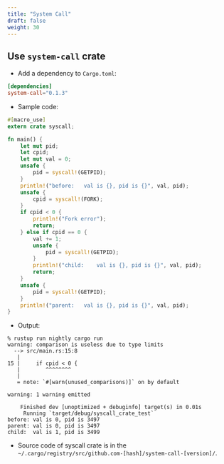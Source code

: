 ```yaml
---
title: "System Call"
draft: false
weight: 30
---
```

## Use `system-call` crate

- Add a dependency to `Cargo.toml`:

```toml
[dependencies]
system-call="0.1.3"
```

- Sample code:

```rust
#[macro_use]
extern crate syscall;

fn main() {
    let mut pid;
    let cpid;
    let mut val = 0;
    unsafe {
        pid = syscall!(GETPID);
    }
    println!("before:	val is {}, pid is {}", val, pid);
    unsafe {
        cpid = syscall!(FORK);
    }
    if cpid < 0 {
        println!("Fork error");
        return;
    } else if cpid == 0 {
        val += 1;
        unsafe {
            pid = syscall!(GETPID);
        }
        println!("child:	val is {}, pid is {}", val, pid);
        return;
    }
    unsafe {
        pid = syscall!(GETPID);
    }
    println!("parent:	val is {}, pid is {}", val, pid);
}
```

- Output:

```text
% rustup run nightly cargo run
warning: comparison is useless due to type limits
  --> src/main.rs:15:8
   |
15 |     if cpid < 0 {
   |        ^^^^^^^^
   |
   = note: `#[warn(unused_comparisons)]` on by default

warning: 1 warning emitted

    Finished dev [unoptimized + debuginfo] target(s) in 0.01s
     Running `target/debug/syscall_crate_test`
before: val is 0, pid is 3497
parent: val is 0, pid is 3497
child:  val is 1, pid is 3499
```

- Source code of syscall crate is in the `~/.cargo/registry/src/github.com-[hash]/system-call-[version]/`.
